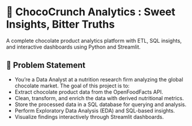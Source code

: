 # 🍫 ChocoCrunch Analytics : Sweet Insights, Bitter Truths

A complete chocolate product analytics platform with ETL, SQL insights, and interactive dashboards using Python and Streamlit.

## 📣 Problem Statement

- You’re a Data Analyst at a nutrition research firm analyzing the global chocolate market. The goal of this project is to:
- Extract chocolate product data from the OpenFoodFacts API.
- Clean, transform, and enrich the data with derived nutritional metrics.
- Store the processed data in a SQL database for querying and analysis.
- Perform Exploratory Data Analysis (EDA) and SQL-based insights.
- Visualize findings interactively through Streamlit dashboards.
